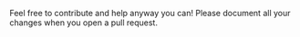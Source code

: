 Feel free to contribute and help anyway you can! Please document all your changes when you open a pull request.
